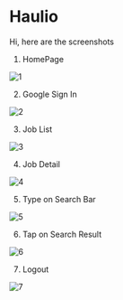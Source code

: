 # Haulio

Hi, here are the screenshots

1. HomePage


![1](https://user-images.githubusercontent.com/34340326/49342886-b6151980-f69b-11e8-95db-b307104402a7.png)


2. Google Sign In


![2](https://user-images.githubusercontent.com/34340326/49342911-f6749780-f69b-11e8-8aca-f57853e92462.png)


3. Job List


![3](https://user-images.githubusercontent.com/34340326/49342915-01c7c300-f69c-11e8-8cf4-63bb57fe86de.png)


4. Job Detail


![4](https://user-images.githubusercontent.com/34340326/49342917-055b4a00-f69c-11e8-8670-600cdb50e073.png)


5. Type on Search Bar


![5](https://user-images.githubusercontent.com/34340326/49342920-068c7700-f69c-11e8-8806-543e69b96a42.png)


6. Tap on Search Result


![6](https://user-images.githubusercontent.com/34340326/49342922-07bda400-f69c-11e8-9f4b-2a8041efa418.png)


7. Logout


![7](https://user-images.githubusercontent.com/34340326/49342923-09876780-f69c-11e8-8cd8-d591624d3e59.png)

